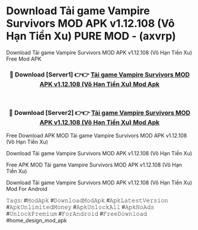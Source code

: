 # Download Tải game Vampire Survivors MOD APK v1.12.108 (Vô Hạn Tiền Xu) PURE MOD - (axvrp)
Download Tải game Vampire Survivors MOD APK v1.12.108 (Vô Hạn Tiền Xu) Free Mod APK

<div align="center">
<h3>🔴 Download [Server1] 👉👉 <a href="https://apk-comot.site?title=Tải_game_Vampire_Survivors_MOD_APK_v1.12.108_(Vô_Hạn_Tiền_Xu)">Tải game Vampire Survivors MOD APK v1.12.108 (Vô Hạn Tiền Xu) Mod Apk</a></h3><br>

<h3>🔴 Download [Server2] 👉👉 <a href="https://apk-comot.site?title=Tải_game_Vampire_Survivors_MOD_APK_v1.12.108_(Vô_Hạn_Tiền_Xu)">Tải game Vampire Survivors MOD APK v1.12.108 (Vô Hạn Tiền Xu) Mod Apk</a></h3>
</div>


Free Download APK MOD Tải game Vampire Survivors MOD APK v1.12.108 (Vô Hạn Tiền Xu)

Download Tải game Vampire Survivors MOD APK v1.12.108 (Vô Hạn Tiền Xu) 

Free APK MOD Tải game Vampire Survivors MOD APK v1.12.108 (Vô Hạn Tiền Xu) 

Download Tải game Vampire Survivors MOD APK v1.12.108 (Vô Hạn Tiền Xu) Mod For Android

𝚃𝚊𝚐𝚜: #𝙼𝚘𝚍𝙰𝚙𝚔 #𝙳𝚘𝚠𝚗𝚕𝚘𝚊𝚍𝙼𝚘𝚍𝙰𝚙𝚔 #𝙰𝚙𝚔𝙻𝚊𝚝𝚎𝚜𝚝𝚅𝚎𝚛𝚜𝚒𝚘𝚗 #𝙰𝚙𝚔𝚄𝚗𝚕𝚒𝚖𝚒𝚝𝚎𝚍𝙼𝚘𝚗𝚎𝚢 #𝙰𝚙𝚔𝚄𝚗𝚕𝚘𝚌𝚔𝙰𝚕𝚕 #𝙰𝚙𝚔𝙽𝚘𝙰𝚍𝚜 #𝚄𝚗𝚕𝚘𝚌𝚔𝙿𝚛𝚎𝚖𝚒𝚞𝚖 #𝙵𝚘𝚛𝙰𝚗𝚍𝚛𝚘𝚒𝚍 #𝙵𝚛𝚎𝚎𝙳𝚘𝚠𝚗𝚕𝚘𝚊𝚍 #home_design_mod_apk